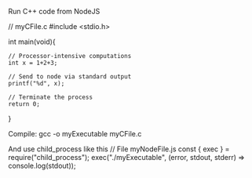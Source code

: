 Run C++ code from NodeJS

// myCFile.c
#include <stdio.h>

int main(void){

    // Processor-intensive computations
    int x = 1+2+3;

    // Send to node via standard output
    printf("%d", x);

    // Terminate the process
    return 0;
}

Compile:
gcc -o myExecutable myCFile.c

And use child_process like this
// File myNodeFile.js
const { exec } = require("child_process");
exec("./myExecutable", (error, stdout, stderr) => console.log(stdout));
